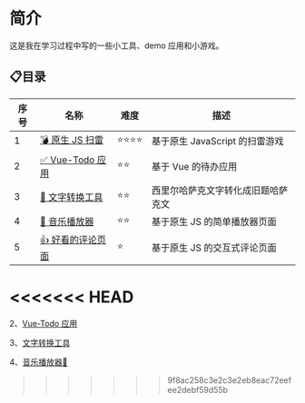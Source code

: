 # 简介

这是我在学习过程中写的一些小工具、demo 应用和小游戏。

## 📋目录

| 序号 | 名称                                           | 难度 | 描述                               |
| ---- | ---------------------------------------------- | ---- | ---------------------------------- |
| 1    | [💣 原生 JS 扫雷 ](./01mine-sweeper/README.md)  | ⭐⭐⭐⭐ | 基于原生 JavaScript 的扫雷游戏     |
| 2    | [✅ Vue-Todo 应用](./02vue-todo/README.md)      | ⭐⭐   | 基于 Vue 的待办应用                |
| 3    | [🔨 文字转换工具 ](./03qaz-translate/README.md) | ⭐⭐   | 西里尔哈萨克文字转化成旧题哈萨克文 |
| 4    | [🎵 音乐播放器 ](./04player/README.md)          | ⭐⭐   | 基于原生 JS 的简单播放器页面       |
| 5    | [👍 好看的评论页面](./05rate/README.md)         | ⭐    | 基于原生 JS 的交互式评论页面       |

<<<<<<< HEAD
=======
2、[Vue-Todo 应用](./02vue-todo/README.md)

3、[文字转换工具](./03qaz-translate/README.md)

4、[音乐播放器🎵](./04/player/README.md)
>>>>>>> 9f8ac258c3e2c3e2eb8eac72eefee2debf59d55b
